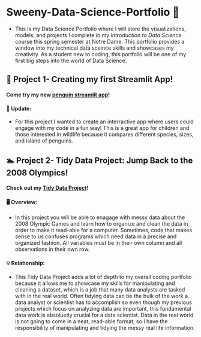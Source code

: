 # Sweeny-Data-Science-Portfolio :briefcase:
 - This is my Data Science Portfolio where I will store the visualizations, models, and projects I complete in my _Introduction to Data Science_ course this spring semester at Notre Dame. This portfolio provides a window into my technical data sceince skills and showcases my creativity. As a student new to coding, this portfolio will be one of my first big steps into the world of Data Science.

##  :penguin: Project 1- Creating my first Streamlit App!
#### Come try my new [penguin streamlit app](https://github.com/rcsweeny22/Sweeny-Data-Science-Portfolio/tree/main/basic-streamlit-app)!

#### 	:calling: Update:
- For this project I wanted to create an interractive app where users could engage with my code in a fun way! This is a great app for children and those interested in wildlife because it compares different species, sizes, and island of penguins. 

## 	🏊 Project 2- Tidy Data Project: Jump Back to the 2008 Olympics!
#### Check out my [Tidy Data Project](https://github.com/rcsweeny22/Sweeny-Data-Science-Portfolio/tree/main/TidyData-Project)!

#### :desktop_computer: Overview:
-  In this project you will be able to enagage with messy data about the 2008 Olympic Games and learn how to organize and clean the data in order to make it read-able for a computer. Sometimes, code that makes sense to us confuses programs which need data in a precise and organized fashion. All variables must be in their own column and all observations in their own row.

#### 	:bulb: Relationship:
- This Tidy Data Project adds a lot of depth to my overall coding portfolio because it allows me to showcase my skills for manipulating and cleaning a dataset, which is a job that many data analysts are tasked with in the real world. Often tidying data can be the bulk of the work a data analyst or scientist has to accomplish so even though my previous projects which focus on analyzing data are important, this fundamental data work is absoluetly crucial for a data scientist. Data in the real world is not going to come in a neat, read-able format, so I have the responsibility of manipulating and tidying the messy real life information.
